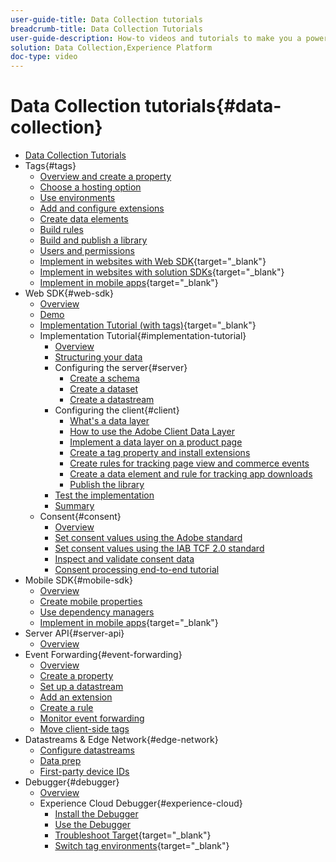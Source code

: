 ```yaml
---
user-guide-title: Data Collection tutorials
breadcrumb-title: Data Collection Tutorials
user-guide-description: How-to videos and tutorials to make you a power-user of Data Collection in Experience Platform.
solution: Data Collection,Experience Platform
doc-type: video
---
```


# Data Collection tutorials{#data-collection}

+ [Data Collection Tutorials](overview.md)
+ Tags{#tags}
  + [Overview and create a property](tags/create-a-property.md)
  + [Choose a hosting option](tags/choose-a-hosting-option.md)
  + [Use environments](tags/use-environments.md)
  + [Add and configure extensions](tags/add-and-configure-extensions.md)
  + [Create data elements](tags/create-data-elements.md)
  + [Build rules](tags/build-rules.md)
  + [Build and publish a library](tags/build-and-publish-a-library.md)
  + [Users and permissions](tags/users-and-permissions.md)
  + [Implement in websites with Web SDK](https://experienceleague.adobe.com/docs/platform-learn/implement-web-sdk/overview.html){target="_blank"}
  + [Implement in websites with solution SDKs](https://experienceleague.adobe.com/docs/platform-learn/implement-in-websites/overview.html){target="_blank"}
  + [Implement in mobile apps](https://experienceleague.adobe.com/docs/platform-learn/implement-mobile-sdk/overview.html){target="_blank"}
+ Web SDK{#web-sdk}
  + [Overview](web-sdk/overview.md)
  + [Demo](web-sdk/demo.md)
  + [Implementation Tutorial (with tags)](https://experienceleague.adobe.com/docs/platform-learn/implement-web-sdk/overview.html){target="_blank"}
  + Implementation Tutorial{#implementation-tutorial}
    + [Overview](web-sdk/implementation-tutorial/overview.md)
    + [Structuring your data](web-sdk/implementation-tutorial/structuring-your-data.md)
    + Configuring the server{#server}
      + [Create a schema](web-sdk/implementation-tutorial/configure-the-server/create-a-schema.md)
      + [Create a dataset](web-sdk/implementation-tutorial/configure-the-server/create-a-dataset.md)
      + [Create a datastream](web-sdk/implementation-tutorial/configure-the-server/create-a-datastream.md)
    + Configuring the client{#client}
      + [What's a data layer](web-sdk/implementation-tutorial/configure-the-client/whats-a-data-layer.md)
      + [How to use the Adobe Client Data Layer](web-sdk/implementation-tutorial/configure-the-client/how-to-use-the-adobe-client-data-layer.md)
      + [Implement a data layer on a product page](web-sdk/implementation-tutorial/configure-the-client/implement-product-page-data-layer.md)
      + [Create a tag property and install extensions](web-sdk/implementation-tutorial/configure-the-client/create-a-tags-property-and-install-extensions.md)
      + [Create rules for tracking page view and commerce events](web-sdk/implementation-tutorial/configure-the-client/create-rules-for-tracking-page-view-and-commerce-events.md)
      + [Create a data element and rule for tracking app downloads](web-sdk/implementation-tutorial/configure-the-client/create-a-data-element-and-rule-for-tracking-app-downloads.md)
      + [Publish the library](web-sdk/implementation-tutorial/configure-the-client/publish-the-library.md)
    + [Test the implementation](web-sdk/implementation-tutorial/test-the-implementation.md)
    + [Summary](web-sdk/implementation-tutorial/summary.md)
  + Consent{#consent}
    + [Overview](web-sdk/consent/overview.md)
    + [Set consent values using the Adobe standard](web-sdk/consent/set-consent-adobe.md)
    + [Set consent values using the IAB TCF 2.0 standard](web-sdk/consent/set-consent-iab.md)
    + [Inspect and validate consent data](web-sdk/consent/inspect.md)
    + [Consent processing end-to-end tutorial](web-sdk/consent/tutorial.md)
+ Mobile SDK{#mobile-sdk}
  + [Overview](mobile-sdk/overview.md)
  + [Create mobile properties](mobile-sdk/create-mobile-properties.md)
  + [Use dependency managers](mobile-sdk/use-dependency-managers.md)
  + [Implement in mobile apps](https://experienceleague.adobe.com/docs/platform-learn/implement-mobile-sdk/overview.html){target="_blank"}
+ Server API{#server-api}
  + [Overview](server-api/overview.md)
+ Event Forwarding{#event-forwarding}
  + [Overview](event-forwarding/overview.md)
  + [Create a property](event-forwarding/create-a-property.md)
  + [Set up a datastream](event-forwarding/set-up-a-datastream.md)
  + [Add an extension](event-forwarding/add-an-extension.md)
  + [Create a rule](event-forwarding/create-a-rule.md)
  + [Monitor event forwarding](event-forwarding/monitor.md)
  + [Move client-side tags](event-forwarding/consider-moving-tags.md)
+ Datastreams & Edge Network{#edge-network}
  + [Configure datastreams](edge/configure-datastreams.md)
  + [Data prep](edge/data-prep.md)
  + [First-party device IDs](edge/generate-first-party-device-ids.md)
+ Debugger{#debugger}
  + [Overview](debugger/overview.md)
  + Experience Cloud Debugger{#experience-cloud}
    + [Install the Debugger](debugger/experience-cloud/add-the-extension.md)
    + [Use the Debugger](debugger/experience-cloud/use-the-experience-cloud-debugger.md)
    + [Troubleshoot Target](https://experienceleague.adobe.com/docs/target-learn/tutorials/troubleshooting/troubleshoot-with-the-experience-cloud-debugger.html){target="_blank"}
    + [Switch tag environments](https://experienceleague.adobe.com/docs/platform-learn/implement-in-websites/configure-tags/switch-environments.html){target="_blank"}